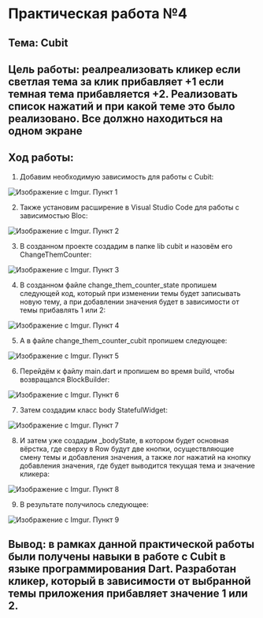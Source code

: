 # Практическая работа №4

## Тема: Cubit

## Цель работы: реалреализовать кликер если светлая тема за клик прибавляет +1 если темная тема прибавляется +2. Реализовать список нажатий и при какой теме это было реализовано. Все должно находиться на одном экране

## Ход работы: 

1.	Добавим необходимую зависимость для работы с Cubit:

![Изображение с Imgur. Пункт 1](https://i.imgur.com/RPmqpvh.png)

2.	Также установим расширение в Visual Studio Code для работы с зависимостью Bloc:

![Изображение с Imgur. Пункт 2](https://i.imgur.com/gdm1tat.png)

3.	В созданном проекте создадим в папке lib cubit и назовём его ChangeThemCounter:

![Изображение с Imgur. Пункт 3](https://i.imgur.com/LPQWlVc.png)

4.	В созданном файле change_them_counter_state пропишем следующей код, который при изменении темы будет записывать новую тему, а при добавлении значения будет в зависимости от темы прибавлять 1 или 2:

![Изображение с Imgur. Пункт 4](https://i.imgur.com/3XV2Ke0.png)

5.	А в файле change_them_counter_cubit пропишем следующее:

![Изображение с Imgur. Пункт 5](https://i.imgur.com/cGm68j8.png)

6.	Перейдём к файлу main.dart и пропишем во время build, чтобы возвращался BlockBuilder:

![Изображение с Imgur. Пункт 6](https://i.imgur.com/zjo2Csl.png)

7.	Затем создадим класс body StatefulWidget:

![Изображение с Imgur. Пункт 7](https://i.imgur.com/VlvhEWn.png)

8.	И затем уже создадим _bodyState, в котором будет основная вёрстка, где сверху в Row будут две кнопки, осуществляющие смену темы и добавления значения, а также лог нажатий на кнопку добавления значения, где будет выводится текущая тема и значение кликера:

![Изображение с Imgur. Пункт 8](https://i.imgur.com/jXq3Eb7.png)

9.	В результате получилось следующее:

![Изображение с Imgur. Пункт 9](https://i.imgur.com/Vg9DZoG.png)

## Вывод: в рамках данной практической работы были получены навыки в работе с Cubit в языке программирования Dart. Разработан кликер, который в зависимости от выбранной темы приложения прибавляет значение 1 или 2.
